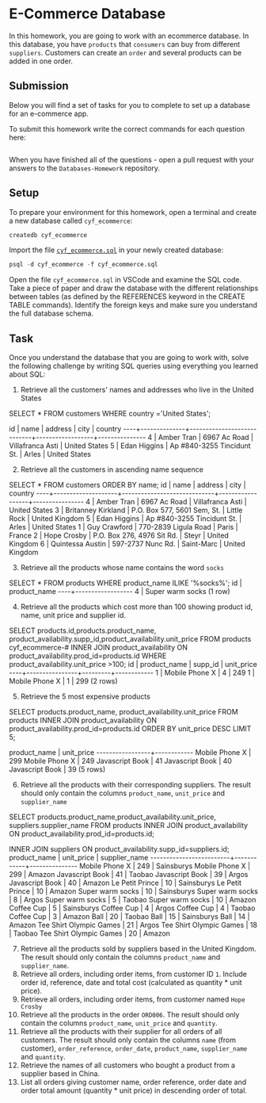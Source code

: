 # E-Commerce Database

In this homework, you are going to work with an ecommerce database. In this database, you have `products` that `consumers` can buy from different `suppliers`. Customers can create an `order` and several products can be added in one order.

## Submission

Below you will find a set of tasks for you to complete to set up a database for an e-commerce app.

To submit this homework write the correct commands for each question here:

```sql


```

When you have finished all of the questions - open a pull request with your answers to the `Databases-Homework` repository.

## Setup

To prepare your environment for this homework, open a terminal and create a new database called `cyf_ecommerce`:

```sql
createdb cyf_ecommerce
```

Import the file [`cyf_ecommerce.sql`](./cyf_ecommerce.sql) in your newly created database:

```sql
psql -d cyf_ecommerce -f cyf_ecommerce.sql
```

Open the file `cyf_ecommerce.sql` in VSCode and examine the SQL code. Take a piece of paper and draw the database with the different relationships between tables (as defined by the REFERENCES keyword in the CREATE TABLE commands). Identify the foreign keys and make sure you understand the full database schema.

## Task

Once you understand the database that you are going to work with, solve the following challenge by writing SQL queries using everything you learned about SQL:

1. Retrieve all the customers' names and addresses who live in the United States

SELECT * FROM customers WHERE country ='United States';

id | name | address | city | country
----+--------------+----------------------------+------------------+---------------
4 | Amber Tran | 6967 Ac Road | Villafranca Asti | United States
5 | Edan Higgins | Ap #840-3255 Tincidunt St. | Arles | United States

2. Retrieve all the customers in ascending name sequence

SELECT * FROM customers ORDER BY name;
id | name | address | city | country
----+--------------------+-----------------------------+------------------+----------------
4 | Amber Tran | 6967 Ac Road | Villafranca Asti | United States
3 | Britanney Kirkland | P.O. Box 577, 5601 Sem, St. | Little Rock | United Kingdom
5 | Edan Higgins | Ap #840-3255 Tincidunt St. | Arles | United States
1 | Guy Crawford | 770-2839 Ligula Road | Paris | France
2 | Hope Crosby | P.O. Box 276, 4976 Sit Rd. | Steyr | United Kingdom
6 | Quintessa Austin | 597-2737 Nunc Rd. | Saint-Marc | United Kingdom

3. Retrieve all the products whose name contains the word `socks`

SELECT * FROM products WHERE product_name ILIKE '%socks%';
id | product_name
----+------------------
4 | Super warm socks
(1 row)

4. Retrieve all the products which cost more than 100 showing product id, name, unit price and supplier id.

SELECT products.id,products.product_name, product_availability.supp_id,product_availability.unit_price FROM products
cyf_ecommerce-# INNER JOIN product_availability ON product_availability.prod_id=products.id WHERE product_availability.unit_price >100;
id | product_name | supp_id | unit_price
----+----------------+---------+------------
1 | Mobile Phone X | 4 | 249
1 | Mobile Phone X | 1 | 299
(2 rows)

5. Retrieve the 5 most expensive products

SELECT products.product_name, product_availability.unit_price FROM products
INNER JOIN product_availability ON product_availability.prod_id=products.id
ORDER BY unit_price DESC LIMIT 5;

product_name | unit_price
-----------------+------------
Mobile Phone X | 299
Mobile Phone X | 249
Javascript Book | 41
Javascript Book | 40
Javascript Book | 39
(5 rows)

6. Retrieve all the products with their corresponding suppliers. The result should only contain the columns `product_name`, `unit_price` and `supplier_name`

SELECT products.product_name,product_availability.unit_price, suppliers.supplier_name FROM products
INNER JOIN product_availability ON product_availability.prod_id=products.id;

INNER JOIN suppliers ON  product_availability.supp_id=suppliers.id;
      product_name       | unit_price | supplier_name
-------------------------+------------+---------------
 Mobile Phone X          |        249 | Sainsburys
 Mobile Phone X          |        299 | Amazon
 Javascript Book         |         41 | Taobao
 Javascript Book         |         39 | Argos
 Javascript Book         |         40 | Amazon
 Le Petit Prince         |         10 | Sainsburys
 Le Petit Prince         |         10 | Amazon
 Super warm socks        |         10 | Sainsburys
 Super warm socks        |          8 | Argos
 Super warm socks        |          5 | Taobao
 Super warm socks        |         10 | Amazon
 Coffee Cup              |          5 | Sainsburys
 Coffee Cup              |          4 | Argos
 Coffee Cup              |          4 | Taobao
 Coffee Cup              |          3 | Amazon
 Ball                    |         20 | Taobao
 Ball                    |         15 | Sainsburys
 Ball                    |         14 | Amazon
 Tee Shirt Olympic Games |         21 | Argos
 Tee Shirt Olympic Games |         18 | Taobao
 Tee Shirt Olympic Games |         20 | Amazon





7. Retrieve all the products sold by suppliers based in the United Kingdom. The result should only contain the columns `product_name` and `supplier_name`.
8. Retrieve all orders, including order items, from customer ID `1`. Include order id, reference, date and total cost (calculated as quantity \* unit price).
9. Retrieve all orders, including order items, from customer named `Hope Crosby`
10. Retrieve all the products in the order `ORD006`. The result should only contain the columns `product_name`, `unit_price` and `quantity`.
11. Retrieve all the products with their supplier for all orders of all customers. The result should only contain the columns `name` (from customer), `order_reference`, `order_date`, `product_name`, `supplier_name` and `quantity`.
12. Retrieve the names of all customers who bought a product from a supplier based in China.
13. List all orders giving customer name, order reference, order date and order total amount (quantity \* unit price) in descending order of total.
